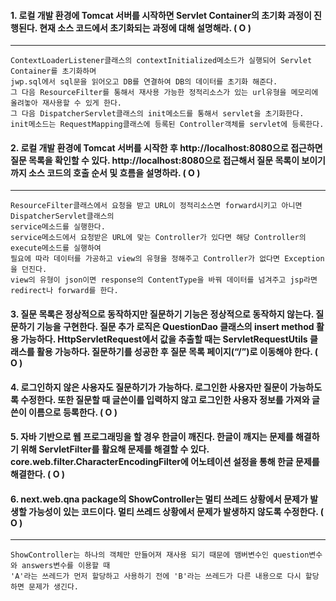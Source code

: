 #### 1. 로컬 개발 환경에 Tomcat 서버를 시작하면 Servlet Container의 초기화 과정이 진행된다. 현재 소스 코드에서 초기화되는 과정에 대해 설명해라. ( O )
----
```
ContextLoaderListener클래스의 contextInitialized메소드가 실행되어 Servlet Container를 초기화하며
jwp.sql에서 sql문을 읽어오고 DB를 연결하여 DB의 데이터를 초기화 해준다.
그 다음 ResourceFilter를 통해서 재사용 가능한 정적리소스가 있는 url유형을 메모리에 올려놓아 재사용할 수 있게 한다.
그 다음 DispatcherServlet클래스의 init메소드를 통해서 servlet을 초기화한다.
init메소드는 RequestMapping클래스에 등록된 Controller객체를 servlet에 등록한다.
```

#### 2. 로컬 개발 환경에 Tomcat 서버를 시작한 후 http://localhost:8080으로 접근하면 질문 목록을 확인할 수 있다. http://localhost:8080으로 접근해서 질문 목록이 보이기까지 소스 코드의 호출 순서 및 흐름을 설명하라. ( O )
----
```
ResourceFilter클래스에서 요청을 받고 URL이 정적리소스면 forward시키고 아니면 DispatcherServlet클래스의 
service메소드를 실행한다.
service메소드에서 요청받은 URL에 맞는 Controller가 있다면 해당 Controller의 execute메소드를 실행하여
필요에 따라 데이터를 가공하고 view의 유형을 정해주고 Controller가 없다면 Exception을 던진다.
view의 유형이 json이면 response의 ContentType을 바꿔 데이터를 넘겨주고 jsp라면 redirect나 forward를 한다.
```

#### 3. 질문 목록은 정상적으로 동작하지만 질문하기 기능은 정상적으로 동작하지 않는다. 질문하기 기능을 구현한다. 질문 추가 로직은 QuestionDao 클래스의 insert method 활용 가능하다. HttpServletRequest에서 값을 추출할 때는 ServletRequestUtils 클래스를 활용 가능하다. 질문하기를 성공한 후 질문 목록 페이지(“/”)로 이동해야 한다. ( O )

#### 4. 로그인하지 않은 사용자도 질문하기가 가능하다. 로그인한 사용자만 질문이 가능하도록 수정한다. 또한 질문할 때 글쓴이를 입력하지 않고 로그인한 사용자 정보를 가져와 글쓴이 이름으로 등록한다. ( O )

#### 5. 자바 기반으로 웹 프로그래밍을 할 경우 한글이 깨진다. 한글이 깨지는 문제를 해결하기 위해 ServletFilter를 활요해 문제를 해결할 수 있다. core.web.filter.CharacterEncodingFilter에 어노테이션 설정을 통해 한글 문제를 해결한다. ( O )

#### 6. next.web.qna package의 ShowController는 멀티 쓰레드 상황에서 문제가 발생할 가능성이 있는 코드이다. 멀티 쓰레드 상황에서 문제가 발생하지 않도록 수정한다. ( O )
----
```
ShowController는 하나의 객체만 만들어져 재사용 되기 때문에 맴버변수인 question변수와 answers변수를 이용할 때
'A'라는 쓰레드가 먼저 할당하고 사용하기 전에 'B'라는 쓰레드가 다른 내용으로 다시 할당하면 문제가 생긴다.
```